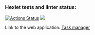 ### Hexlet tests and linter status:
[![Actions Status](https://github.com/CyberWarrior91/python-project-52/workflows/hexlet-check/badge.svg)](https://github.com/CyberWarrior91/python-project-52/actions)
<a href="https://codeclimate.com/github/CyberWarrior91/python-project-52/maintainability"><img src="https://api.codeclimate.com/v1/badges/21debc5e41ccff9634e6/maintainability" /></a>

Link to the web application: [Task manager](https://python-project-52-production-882e.up.railway.app/)
